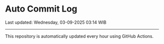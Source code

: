 # Auto Commit Log

Last updated: Wednesday, 03-09-2025 03:14 WIB

---

This repository is automatically updated every hour using GitHub Actions.
